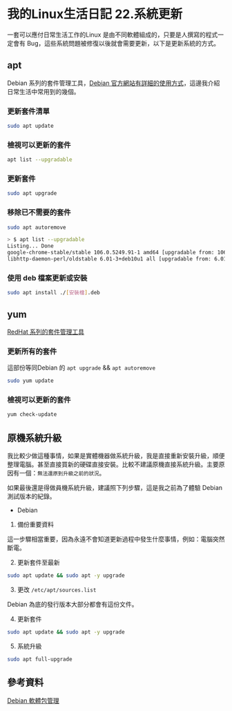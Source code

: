 # 我的Linux生活日記 22.系統更新

一套可以應付日常生活工作的Linux 是由不同軟體組成的，只要是人撰寫的程式一定會有 Bug，這些系統問題被修復以後就會需要更新，以下是更新系統的方式。

## apt

Debian 系列的套件管理工具，[Debian 官方網站有詳細的使用方式](https://www.debian.org/doc/manuals/debian-reference/ch02.zh-tw.html#_literal_apt_literal_vs_literal_apt_get_literal_literal_apt_cache_literal_vs_literal_aptitude_literal)，這邊我介紹日常生活中常用到的幾個。

### 更新套件清單

```bash
sudo apt update
```

### 檢視可以更新的套件

```bash
apt list --upgradable
```

### 更新套件

```bash
sudo apt upgrade
```

### 移除已不需要的套件

```bash
sudo apt autoremove
```

```bash
> $ apt list --upgradable
Listing... Done
google-chrome-stable/stable 106.0.5249.91-1 amd64 [upgradable from: 106.0.5249.61-1]
libhttp-daemon-perl/oldstable 6.01-3+deb10u1 all [upgradable from: 6.01-3]
```

### 使用 deb 檔案更新或安裝

```bash
sudo apt install ./[安裝檔].deb
```

## yum

[RedHat 系列的套件管理工具](https://access.redhat.com/documentation/en-us/red_hat_enterprise_linux/7/html/system_administrators_guide/ch-yum)

### 更新所有的套件

這部份等同Debian 的 `apt upgrade` && `apt autoremove`

```bash
sudo yum update
```

### 檢視可以更新的套件

```bash
yum check-update
```

## 原機系統升級

我比較少做這種事情，如果是實體機器做系統升級，我是直接重新安裝升級，順便整理電腦。甚至直接買新的硬碟直接安裝。比較不建議原機直接系統升級。主要原因有一個：`無法還原到升級之前的狀況`。

如果最後還是得做員機系統升級，建議照下列步驟，這是我之前為了體驗 Debian 測試版本的紀錄。

* Debian

1. 備份重要資料

這一步驟相當重要，因為永遠不會知道更新過程中發生什麼事情，例如：電腦突然斷電。

2. 更新套件至最新

```bash
sudo apt update && sudo apt -y upgrade
```

3. 更改 `/etc/apt/sources.list`

Debian 為底的發行版本大部分都會有這份文件。

4. 更新套件

```bash
sudo apt update && sudo apt -y upgrade
```

5. 系統升級

```bash
sudo apt full-upgrade
```

## 參考資料

[Debian 軟體包管理](https://www.debian.org/doc/manuals/debian-reference/ch02.zh-tw.html#_literal_apt_literal_vs_literal_apt_get_literal_literal_apt_cache_literal_vs_literal_aptitude_literal)